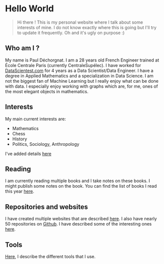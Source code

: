 # Hello World

> Hi there ! This is my personal website where I talk about some interests of mine. I do not know exactly where this is going but I'll try to update it frequently. Oh and it's ugly on purpose :)

## Who am I ?

My name is Paul Déchorgnat. I am a 28 years old French Engineer trained at École Centrale Paris (currently CentraleSupélec). I have worked for <a href="https://datascientest.com/">DataScientest.com</a> for 4 years as a Data Scientist/Data Engineer. I have a degree in Applied Mathematics and a specialization in Data Science. I am not the biggest fan of Machine Learning but I really enjoy what can be done with data. I especially enjoy working with graphs which are, for me, ones of the most elegant objects in mathematics.

## Interests

My main current interests are:

- Mathematics
- Chess
- History
- Politics, Sociology, Anthropology

I've added details [here](posts/interests.md)

## Reading

I am currently reading multiple books and I take notes on these books. I might publish some notes on the book. You can find the list of books I read this year [here](posts/readings.md).

## Repositories and websites

I have created multiple websites that are described [here](posts/websites.md). I also have nearly 50 repositories on [Github](https://github.com/pauldechorgnat). I have described some of the interesting ones [here](posts/repos.md).

## Tools

[Here](posts/tools.md), I describe the different tools that I use.